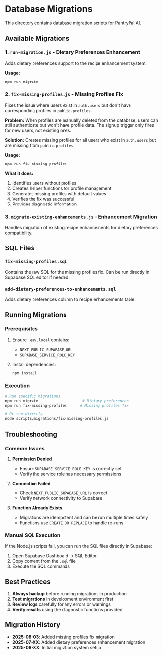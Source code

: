 # Database Migrations

This directory contains database migration scripts for PantryPal AI.

## Available Migrations

### 1. `run-migration.js` - Dietary Preferences Enhancement
Adds dietary preferences support to the recipe enhancement system.

**Usage:**
```bash
npm run migrate
```

### 2. `fix-missing-profiles.js` - Missing Profiles Fix
Fixes the issue where users exist in `auth.users` but don't have corresponding profiles in `public.profiles`.

**Problem:** When profiles are manually deleted from the database, users can still authenticate but won't have profile data. The signup trigger only fires for new users, not existing ones.

**Solution:** Creates missing profiles for all users who exist in `auth.users` but are missing from `public.profiles`.

**Usage:**
```bash
npm run fix-missing-profiles
```

**What it does:**
1. Identifies users without profiles
2. Creates helper functions for profile management
3. Generates missing profiles with default values
4. Verifies the fix was successful
5. Provides diagnostic information

### 3. `migrate-existing-enhancements.js` - Enhancement Migration
Handles migration of existing recipe enhancements for dietary preferences compatibility.

## SQL Files

### `fix-missing-profiles.sql`
Contains the raw SQL for the missing profiles fix. Can be run directly in Supabase SQL editor if needed.

### `add-dietary-preferences-to-enhancements.sql`
Adds dietary preferences column to recipe enhancements table.

## Running Migrations

### Prerequisites
1. Ensure `.env.local` contains:
   - `NEXT_PUBLIC_SUPABASE_URL`
   - `SUPABASE_SERVICE_ROLE_KEY`

2. Install dependencies:
   ```bash
   npm install
   ```

### Execution
```bash
# Run specific migrations
npm run migrate                    # Dietary preferences
npm run fix-missing-profiles      # Missing profiles fix

# Or run directly
node scripts/migrations/fix-missing-profiles.js
```

## Troubleshooting

### Common Issues

1. **Permission Denied**
   - Ensure `SUPABASE_SERVICE_ROLE_KEY` is correctly set
   - Verify the service role has necessary permissions

2. **Connection Failed**
   - Check `NEXT_PUBLIC_SUPABASE_URL` is correct
   - Verify network connectivity to Supabase

3. **Function Already Exists**
   - Migrations are idempotent and can be run multiple times safely
   - Functions use `CREATE OR REPLACE` to handle re-runs

### Manual SQL Execution

If the Node.js scripts fail, you can run the SQL files directly in Supabase:

1. Open Supabase Dashboard → SQL Editor
2. Copy content from the `.sql` file
3. Execute the SQL commands

## Best Practices

1. **Always backup** before running migrations in production
2. **Test migrations** in development environment first
3. **Review logs** carefully for any errors or warnings
4. **Verify results** using the diagnostic functions provided

## Migration History

- **2025-08-03**: Added missing profiles fix migration
- **2025-07-XX**: Added dietary preferences enhancement migration
- **2025-06-XX**: Initial migration system setup
